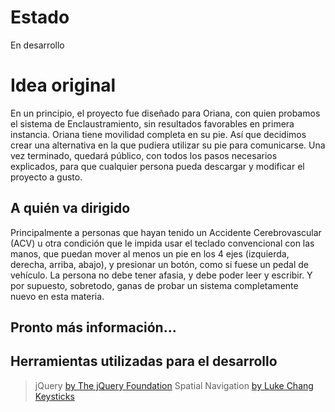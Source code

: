 # Estado

En desarrollo

# Idea original

En un principio, el proyecto fue diseñado para Oriana, con quien probamos el sistema de Enclaustramiento, sin resultados favorables en primera instancia. Oriana tiene movilidad completa en su pie. Así que decidimos crear una alternativa en la que pudiera utilizar su pie para comunicarse. Una vez terminado, quedará público, con todos los pasos necesarios explicados, para que cualquier persona pueda descargar y modificar el proyecto a gusto.

## A quién va dirigido

Principalmente a personas que hayan tenido un Accidente Cerebrovascular (ACV) u otra condición que le impida usar el teclado convencional con las manos, que puedan mover al menos un pie en los 4 ejes (izquierda, derecha, arriba, abajo), y presionar un botón, como si fuese un pedal de vehículo. La persona no debe tener afasia, y debe poder leer y escribir. Y por supuesto, sobretodo, ganas de probar un sistema completamente nuevo en esta materia.

## Pronto más información...

## Herramientas utilizadas para el desarrollo
> jQuery [by The jQuery Foundation](https://jquery.com)
> Spatial Navigation [by Luke Chang](https://github.com/luke-chang/js-spatial-navigation)
> [Keysticks](https://keysticks.net/download.aspx)
